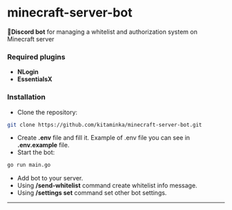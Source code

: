 # minecraft-server-bot
🔐**Discord bot** for managing a whitelist and authorization system on Minecraft server
### Required plugins
- **NLogin**
- **EssentialsX**
### Installation
- Clone the repository:
```bash
git clone https://github.com/kitaminka/minecraft-server-bot.git
```
- Create **.env** file and fill it. Example of .env file you can see in **.env.example** file.
- Start the bot:
```bash
go run main.go
```
- Add bot to your server.
- Using **/send-whitelist** command create whitelist info message.
- Using **/settings set** command set other bot settings.
___
